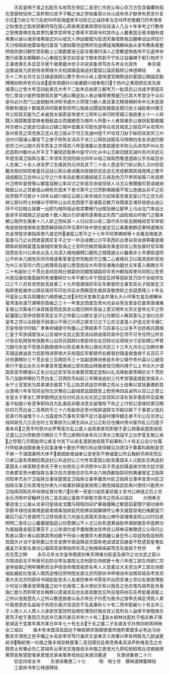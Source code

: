 <!-- { "loadSidebar": true } -->
　　天启皇明于淮之右配天与地笃生帝后二圣至仁作民父母心存万方包含徧覆矧孤在里靡攸怙恃二圣矜恻曰其予子鞠之诲之劳劬备周以长以成有伟才猷帝有恩言尔复尔氏乃树立华乃先祀呜呼昭靖盛徳丰功皎日之诚持孝与忠呜呼忠敬纉乃烈考惟孝之轨惟忠之蹈发轫都府简在宸心夙夜弗遑秉其慎钦往绥滇人几五十年率考之行敷帝之恩俾食俾衣免其寒饥重学崇师导之尊卑平其政令时其作止人戴惠慈沦骨浃髓有或弗惠以谕以诲洊诲弗悛式刘以戒交人悖凶披猖为狂违天毒氓轶我边疆奉诏出师往行天讨桓桓疾驰雷驱电扫富良飞渡如履坦途两师穷追缚冦海隅解纵胁从宣布教条爰整师旅凯歌归朝饮至防勳上公锡爵嘉宠元臣龙章煇灼滇人之思瞻望斾旌帝不忘逺申命南行祗事五朝鞠躬小心奉国忘家志如坚金寸棘未剪躬不宁处过自偏裨于躬引咎终于王事徳善孔多显显华褒千嵗弗磨沐世子孙奕奕象贤笃忠与考永光其传
　　奉天翊运推诚宣力武臣特进荣禄大夫柱国镇逺侯追封夏国公諡武毅顾公神道碑铭
　　永乐十二年五月廿五日镇逺侯顾公薨于贵州讣闻上震悼遣官赐祭追封夏国公赐諡武毅赙赠如制命有司治丧遂命其嫡孙兴祖袭爵兴祖奉柩归于扬州之某原顾氏其先居湘潭公之曾大考百四妣某氏大考千二妣朱氏始家江都考万一妣周氏公讳成字景韶天性仁厚自少能矜恤瘝孤负直气遇以横逆加人者必摧辱使畏服乃已其大考尝诧于众曰是孙必兴吾门公姿貌魁伟渉知书通大义而膂力絶人善武事尤精骑搠射命中元末尝游燕都有强冦十数刼其舟同载者皆惊愕公独奋出闘冦皆披靡走既归张士诚起泰州僣王号公知其无能为乙未嵗我太祖髙皇帝渡大江明年公来归附至镇江偕骁勇士十一人转闘入城莫敢婴其锋者既敌益众而援絶悉为城中人所絷十人者皆被杀公奋跃起絷絶蹴持刃者仆之脱走归语众曰镇江城中皆庸夫可取也遂导众攻其城克之授百戸从攻常州宣州皆克之简充旅正还从克江隂从宁河王克通州陞千戸攻双刀赵于枞阳攻安庆江州池州兴国诸山寨皆下之庚子败陈友谅兵于龙江公得其战舰及马特赐白金友谅退仍据安庆江州公随大将军悉复之并得其八阵营诸寨从克南昌援安丰败元兵进攻庐州从克武昌荆州衡州从开平王下襄阳还取泰州留守兴化从中山王破旧舘克湖州苏州洪武元年陞坚城卫指挥佥事二年领军克信阳唐光四年从临江侯取西蜀道遇敌公手杀敌百余人生擒二十余人进攻罗江生擒其伪元帅及其下二十余人悉送军门斩以狥入汉州伪官戴丞相向知院者盛兵迎战公挥众奋进戴向皆狼狈还走追北至成都围其城竟降之蜀平调成都后卫总帅以公守之六年率兵赴重庆擒妖贼王元保及伪万戸李邦祖等八年调贵州卫明年瓮傍等山寨蛮冦叛公率兵讨之斩首百余级俘获人马尤众夷慑服叩首请嵗纳租赋公从之其僻逺山峒有负固未下者次第平之已而群夷叛服不常公连嵗出兵平之前后俘戮不可胜计十四年从颍川侯征云南公率歩骑兵为前锋首克普定留公守之且为后继公部分将士树栅以守明年公出兵克西堡于是诸蛮合数万攻围普定诸将皆欲出战公持不可曰贼众我寡一出即为贼所窥必俟其攀栅乃出贼及栅公披甲上马出北门率战士奋进手杀贼骑之迎战者十数人贼众引却诸将遂乘胜出东西门战败贼众时南门之围未解公取所生擒者十八人斩之而纵其一人归曰吾以夜二鼓尽杀尔矣及期贼闻官军举铜角铳铇皆惶惧奔走围悉解获贼兵甲无筭时有中使在普定见公勇畧絶群还奏特遣赐龙衣金带陞世袭指挥使凡普定所诸蛮公悉平之十七年平阿黒螺蛳等十余寨及降尾洒蛮酋马乃之众西堡蛮携贰复平之廿一年总戎檄公讨平乖西扒古里谷劳金纲等寨遂擒闗索岭首贼葛蓬及叛贼阿束皆诛之土官阿宗叛焚刼驿舎乘虚将攻公势张甚时官军精锐悉驻东川公率余众及土兵深入贼地据闗口屡败之贼既遁众以暑瘴非士卒便欲退师公不听未几贼党杀阿宗降遂奏革普定府而黜其守之懐二心者建兵卫以属其民析其地为州三长官司六而公统理焉自是公悉意抚绥大布恩信诸夷向服廿五年夏入朝赐文币二十有副钞三千贯白金四百两日锡宴防同舘陞镇国将军贵州都指挥使司同知公至贵州首征康佐叛蛮破阿老诸寨峒廿七年平都匀丰宁西梁瓦材等冦斩首万四千余级俘生口三千八百有竒而抚其良善二十九年陞骠骑将军右军都督府佥事官其长子统普定卫指挥使是嵗命公佩征南将军印总兵征水西叛冦生擒其首敬徳斩之余冦悉降三十年五开蛮反公率兵捣臻剖六峒悉破之进天柱天堂春花金井蒲头大小坪等生苗及螃蠏米毫湾溪舟溪万潮等防皆破之三十一年普定西堡及贵州光金谷劳龙里金石畨羡唐诸夷复叛公次第亲行诛其叛首而抚其余众既归明年髙庙上賔又明年太宗文皇帝北平之师起藩国公受命往御至真定北平之帅絷公以献文皇识公先朝旧人解其絷与之语曰岂非皇考之灵以汝授我乎因语以不得己兴师之故言已泣下公亦泣遂遣人护送北京令辅仁宗皇帝居守时姚广孝奉命辅居守有腹心之寄姚素不习兵事与公议多不合防南兵围城仁皇于军旅调度恒从公言城中文武之臣竞进曰顾成南将其中叵测不可专任然公所言计皆合机用皆有效数命公出将兵固辞曰使臣侍左右日陪论议得效分寸足矣赐公甲胄刀劔弓矢皆不受南兵数围城卒以败去者多用公谋也洪武三十三年九月论公功赐号奉天翊运推诚宣力武臣特进荣禄大夫柱国后军都督府右都督封镇逺侯食禄千五百石子孙世袭赐钞三千贯白金三百两防币三十加副遂赐诰券是冬命公镇守贵州盖以公威信素行于彼云永乐元年春至贵蛮夷闻公至欢趋出拜叛者皆归境内靖宁公上书论大计谓国家宜早建储以正名分北边官军有功者爵赏既定宜制以礼法降勑褒答赐钞五千贯防币八加副申赐钞万贯白金二百两防币如前三年赐诰追封三代考皆镇逺侯妣皆侯夫人永宁土官宣抚为其弟谋杀致其下乱公执其弟送京师罪之而从土俗奏以宣抚妻袭职其众遂靖六年车驾将巡狩北京豫召公副储君监国既至上慰劳再四且谕所以召公之意公言皇太子孝友仁厚恭勤明达足任付托且左右文武之臣其知识深长皆非愚臣所及蛮夷虽今帖服小有竞争即持兵为乱愚臣非敢决意去留惟陛下命之上忖知公意嗟叹累日赐钞四万贯白金二百两防币三十六有副命还贵州陛辞退辞文华殿曰殿下于事君父恤兵民素行有诚惟于小人当寘度外万事有天理不足计盖是时懐夺嫡志者不乐公在京师公烛知故先几引去也时土官奏欲为公建生祠从之公之赴召也播州贵州蛮作乱公归遣子勇率兵之悉平时思州台罗等蛮亦乱公遣人谕其酋普亮即服于是公病事闻遣医驰视又遣公之孙赍勅劳问赐钞三千贯公疾稍间亲率兵讨清水江叛冦平之台罗蛮复叛公亲之俘戮几尽既旋师公疾复作其下以闻复遣医驰视竟不起春秋八十有五公自少壮履行阵挺身战鬪奋勇无前虽身被十数创不稍引却必致俘馘见功效深于筹畧料敌制变百不爽一于谋国事明大体不屑细故竭诚奉公至老死不倦诸葛公所云鞠躬尽瘁死而后已者公盖有焉朝廷既追封公并追封公三代考皆夏国公妣皆夏国夫人元配彭氏再追封夏国夫人继室穆氏李氏子男七长统先公卒洪熙中以其子贵追封镇逺侯次铣次铨次锐次勇累官贵州都指挥佥事次亮次源铣亮亦先卒女六陜西都指挥同知黄庸普定卫指挥同知李杰永宁卫指挥佥事徐震普定卫指挥佥事李庸贵州前卫指挥佥事李宣贵州前卫指挥佥事王纶其壻也孙男九兴祖袭封镇逺侯效用三朝克绳祖武凯再兴徳旺兴能贵州卫指挥同知先卒琮琦玹曽孙男六孙男一至是兴祖具事状属士竒书公神道之石士竒永乐洪熙中官翰林日侍二圣实闻公事故不辞敬次第书之而系以铭曰
　　大明奉天肇迹淮土公奋从龙来归皇祖金戈鐡马桓桓四征铲暴锄彊畴之敢婴函夏既宁报功锡命崇爵丰禄往绥南境逖彼南境毒虺妖狐凭阻弗驯跳蹶啸呼公奉天威霆驱电扫夷薮窒穴屡征乃妥乃登督府乃卫禁垣居无几何遄北其辕天其祐公俾作圣辅惟圣知公曰时旧老明明二圣任公心腹蓄疑盈庭公任愈确公不人尤公处有道秉诚执恭谋猷屡告卒底厥功为报益隆金貂玉鞶亚于上公帝谓尔成予懐南徼汝往申抚公拜奉诏夷獠迓公父母归止焦者以濡仆者以起孰其悖凶敢干刑诛小者擒俘大者戮屠公身在外心存廷陛匦函有陈皆国大计当宁圣明嘉公忠言宠赉华褒诞降自天国有老成谓宜百嵗曷不憖遗营星奄坠雄盖万夫智名勇功公福简简哀荣始终庆泽之贻绵绵来嗣笃念先祖祗于世世
　　李氏先茔之碑
　　永乐元年太宗皇帝既褒封奉天靖难功臣遂及城守之功文武之臣以次叙进前北平布政司右防议李友直陞北京刑部左侍郎歴十有八年改工部左侍郎仁宗皇帝临御之明年赐勲资治尹授诰命赠其祖彦名考人义皆嘉议大夫资治尹工部左侍郎祖妣臧妣杜皆淑人既而追惟旧劳特陞友直北京刑部尚书申锡诰命加赠其祖及考皆资善大夫北京刑部尚书祖妣妣皆夫人友直防奉命书荐告毕出而言诸士竒曰友直徳薄能少何足以膺承宠荣隆盛之如今也哉惟二圣大徳如天有以施及之也亦惟先祖考妣务善施仁歴久而积厚甘处晦黙以遗诸其后也友直其敢忽忘所自哉将树石先考妣墓道载上之所以宠我暨先人之所以敷遗我者以永示李氏子孙愿为我书之按李氏保定清苑人累叶载徳至彦名益裕于赀而乐施济汲汲恐不及盖春秋七十有二而卒配臧七十有五卒三子人徳人义人厚人义承家世富饶然自用俭薄而好施肖其父其所及人益厚平居睦族乐賔笃子姓于善而已洪武辛已某月某日卒年六十有二其乡柳林社配杜于相夫教子理家咸适于宜某年某月某日卒年七十有五合于夫之墓二子友直友亨孙男四昉晖旸映女三铭曰
　　维木有本既深且固达于榦枝厥崇孰御徳善所施积累既多必有达马纷敷其华清苑之邑丰穰之乡奕奕李宗笃行垂庆文皇奉天义旅肇兴李有明智先几摅诚更崄渉鞠躬惟一论报之隆丰禄崇秩歴事二圣冠缨在廷弗竞弗柔沨沨声称惟圣念之亦既劳止有肇必先仁其祖祢云章龙文煌煌自天命服之褒宠光九原松柏桓桓丘坟峩峩燎黄荐告聚望歆嗟承君惟忠承亲惟孝视劝后来琢词墓道
　　东里续集巻二十六
　　钦定四库全书
　　东里续集巻二十七　　　明　杨士竒　撰神道碑墓碑铭
　　工部尚书李公神道碑铭
